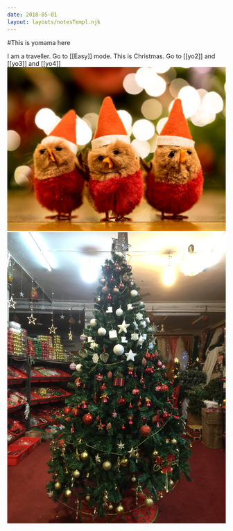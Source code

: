 ```yaml
---
date: 2018-05-01
layout: layouts/notesTempl.njk
---
```


#This is yomama here

I am a traveller. Go to [[Easy]] mode. This is Christmas. Go to [[yo2]] and [[yo3]] and [[yo4]]
![Christmas](/img/3.jpg) 
![Christmas](/img/4.jpg)
